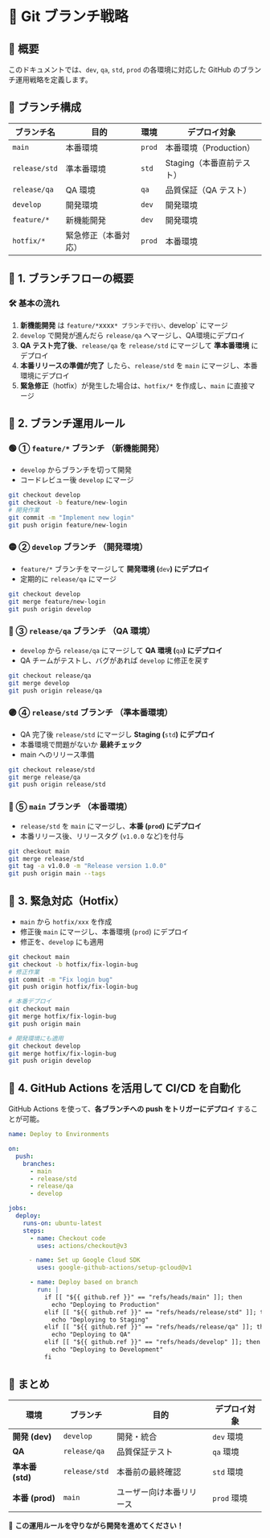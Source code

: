 # 🚀 Git ブランチ戦略

## **📌 概要**

このドキュメントでは、`dev`, `qa`, `std`, `prod` の各環境に対応した GitHub のブランチ運用戦略を定義します。

## **📌 ブランチ構成**

| **ブランチ名**     | **目的**     | **環境** | **デプロイ対象**       |
| ------------- | ---------- | ------ | ---------------- |
| `main`        | 本番環境       | `prod` | 本番環境（Production） |
| `release/std` | 準本番環境      | `std`  | Staging（本番直前テスト） |
| `release/qa`  | QA 環境      | `qa`   | 品質保証（QA テスト）     |
| `develop`     | 開発環境       | `dev`  | 開発環境             |
| `feature/*`   | 新機能開発      | `dev`  | 開発環境             |
| `hotfix/*`    | 緊急修正（本番対応） | `prod` | 本番環境             |

## **🔹 1. ブランチフローの概要**
### **🛠️ 基本の流れ**
1.	**新機能開発** は `feature/*`xxxx`* ブランチで行い、`develop` にマージ
2.	`develop` で開発が進んだら `release/qa` へマージし、QA環境にデプロイ
3.	**QA テスト完了後**、`release/qa` を `release/std` にマージして **準本番環境** にデプロイ
4.	**本番リリースの準備が完了** したら、`release/std` を `main` にマージし、本番環境にデプロイ
5.	**緊急修正**（hotfix）が発生した場合は、`hotfix/*` を作成し、`main` に直接マージ

## **📌 2. ブランチ運用ルール**

### **🟢 ① `feature/*` ブランチ （新機能開発）**

- `develop` からブランチを切って開発
- コードレビュー後 `develop` にマージ

```bash
git checkout develop
git checkout -b feature/new-login
# 開発作業
git commit -m "Implement new login"
git push origin feature/new-login
```

### **🟡 ② `develop` ブランチ （開発環境）**

- `feature/*` ブランチをマージして **開発環境 (**`dev`**) にデプロイ**
- 定期的に `release/qa` にマージ

```bash
git checkout develop
git merge feature/new-login
git push origin develop
```

### **🔵 ③ `release/qa` ブランチ （QA 環境）**

- `develop` から `release/qa` にマージして **QA 環境 (**`qa`**) にデプロイ**
- QA チームがテストし、バグがあれば `develop` に修正を戻す

```bash
git checkout release/qa
git merge develop
git push origin release/qa
```

### **🟣 ④ `release/std` ブランチ （準本番環境）**

- QA 完了後 `release/std` にマージし **Staging (**`std`**) にデプロイ**
- 本番環境で問題がないか **最終チェック**
- main へのリリース準備

```bash
git checkout release/std
git merge release/qa
git push origin release/std
```

### **🔴 ⑤ `main` ブランチ （本番環境）**

- `release/std` を `main` にマージし、**本番 (`prod`) にデプロイ**
- 本番リリース後、リリースタグ (`v1.0.0` など)を付与

```bash
git checkout main
git merge release/std
git tag -a v1.0.0 -m "Release version 1.0.0"
git push origin main --tags
```

## **📌 3. 緊急対応（Hotfix）**

- `main` から `hotfix/xxx` を作成
- 修正後 `main` にマージし、本番環境 (`prod`) にデプロイ
- 修正を、`develop` にも適用

```bash
git checkout main
git checkout -b hotfix/fix-login-bug
# 修正作業
git commit -m "Fix login bug"
git push origin hotfix/fix-login-bug

# 本番デプロイ
git checkout main
git merge hotfix/fix-login-bug
git push origin main

# 開発環境にも適用
git checkout develop
git merge hotfix/fix-login-bug
git push origin develop
```

## **📌 4. GitHub Actions を活用して CI/CD を自動化**

GitHub Actions を使って、**各ブランチへの push をトリガーにデプロイ** することが可能。

```yaml
name: Deploy to Environments

on:
  push:
    branches:
      - main
      - release/std
      - release/qa
      - develop

jobs:
  deploy:
    runs-on: ubuntu-latest
    steps:
      - name: Checkout code
        uses: actions/checkout@v3

    　- name: Set up Google Cloud SDK
        uses: google-github-actions/setup-gcloud@v1

      - name: Deploy based on branch
        run: |
          if [[ "${{ github.ref }}" == "refs/heads/main" ]]; then
            echo "Deploying to Production"
          elif [[ "${{ github.ref }}" == "refs/heads/release/std" ]]; then
            echo "Deploying to Staging"
          elif [[ "${{ github.ref }}" == "refs/heads/release/qa" ]]; then
            echo "Deploying to QA"
          elif [[ "${{ github.ref }}" == "refs/heads/develop" ]]; then
            echo "Deploying to Development"
          fi
```

## **📌 まとめ**

| **環境**        | **ブランチ**      | **目的**       | **デプロイ対象** |
| ------------- | ------------- | ------------ | ---------- |
| **開発 (dev)**  | `develop`     | 開発・統合        | `dev` 環境   |
| **QA**        | `release/qa`  | 品質保証テスト      | `qa` 環境    |
| **準本番 (std)** | `release/std` | 本番前の最終確認     | `std` 環境   |
| **本番 (prod)** | `main`        | ユーザー向け本番リリース | `prod` 環境  |

🚀 **この運用ルールを守りながら開発を進めてください！**

